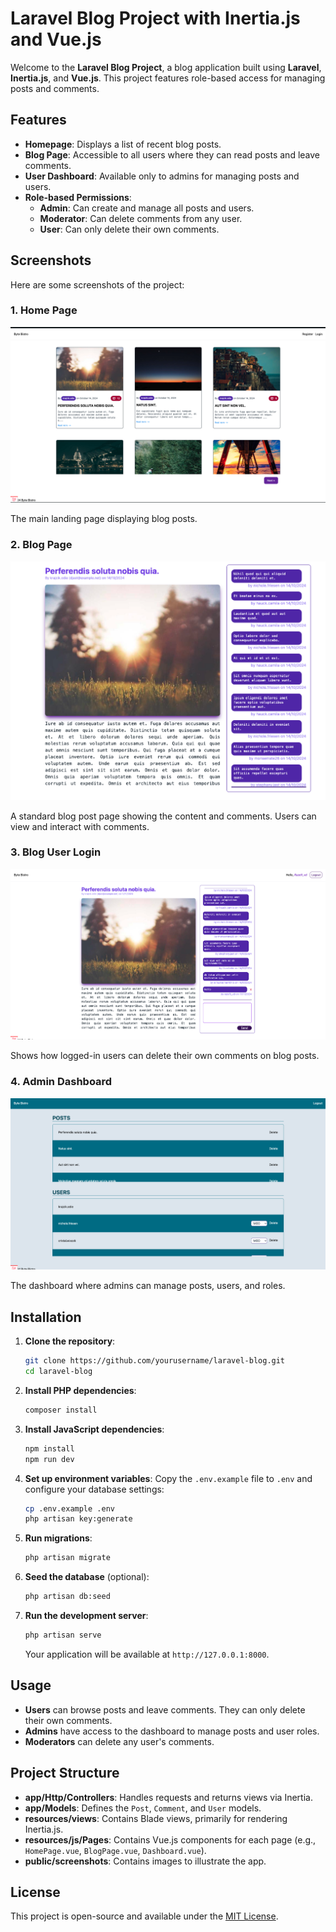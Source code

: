 # Laravel Blog Project with Inertia.js and Vue.js

Welcome to the **Laravel Blog Project**, a blog application built using **Laravel**, **Inertia.js**, and **Vue.js**. This project features role-based access for managing posts and comments.

## Features

-   **Homepage**: Displays a list of recent blog posts.
-   **Blog Page**: Accessible to all users where they can read posts and leave comments.
-   **User Dashboard**: Available only to admins for managing posts and users.
-   **Role-based Permissions**:
    -   **Admin**: Can create and manage all posts and users.
    -   **Moderator**: Can delete comments from any user.
    -   **User**: Can only delete their own comments.

## Screenshots

Here are some screenshots of the project:

### 1. Home Page

![Home Page](screenshots/home_page.png)

The main landing page displaying blog posts.

### 2. Blog Page

![Blog Page](screenshots/blog_page.png)

A standard blog post page showing the content and comments. Users can view and interact with comments.

### 3. Blog User Login

![Blog User Login](screenshots/blog_user_login.png)

Shows how logged-in users can delete their own comments on blog posts.

### 4. Admin Dashboard

![Dashboard](screenshots/dashboard.png)

The dashboard where admins can manage posts, users, and roles.

## Installation

1. **Clone the repository**:

    ```bash
    git clone https://github.com/yourusername/laravel-blog.git
    cd laravel-blog
    ```

2. **Install PHP dependencies**:

    ```bash
    composer install
    ```

3. **Install JavaScript dependencies**:

    ```bash
    npm install
    npm run dev
    ```

4. **Set up environment variables**:
   Copy the `.env.example` file to `.env` and configure your database settings:

    ```bash
    cp .env.example .env
    php artisan key:generate
    ```

5. **Run migrations**:

    ```bash
    php artisan migrate
    ```

6. **Seed the database** (optional):

    ```bash
    php artisan db:seed
    ```

7. **Run the development server**:

    ```bash
    php artisan serve
    ```

    Your application will be available at `http://127.0.0.1:8000`.

## Usage

-   **Users** can browse posts and leave comments. They can only delete their own comments.
-   **Admins** have access to the dashboard to manage posts and user roles.
-   **Moderators** can delete any user's comments.

## Project Structure

-   **app/Http/Controllers**: Handles requests and returns views via Inertia.
-   **app/Models**: Defines the `Post`, `Comment`, and `User` models.
-   **resources/views**: Contains Blade views, primarily for rendering Inertia.js.
-   **resources/js/Pages**: Contains Vue.js components for each page (e.g., `HomePage.vue`, `BlogPage.vue`, `Dashboard.vue`).
-   **public/screenshots**: Contains images to illustrate the app.

## License

This project is open-source and available under the [MIT License](LICENSE).
